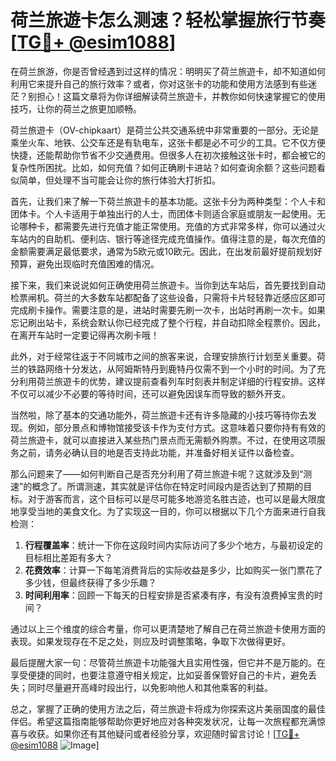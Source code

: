 # 荷兰旅遊卡怎么测速？轻松掌握旅行节奏[[TG💪+ @esim1088](https://t.me/s/esim1088)]

在荷兰旅游，你是否曾经遇到过这样的情况：明明买了荷兰旅遊卡，却不知道如何利用它来提升自己的旅行效率？或者，你对这张卡的功能和使用方法感到有些迷茫？别担心！这篇文章将为你详细解读荷兰旅遊卡，并教你如何快速掌握它的使用技巧，让你的荷兰之旅更加顺畅。

荷兰旅遊卡（OV-chipkaart）是荷兰公共交通系统中非常重要的一部分。无论是乘坐火车、地铁、公交车还是有轨电车，这张卡都是必不可少的工具。它不仅方便快捷，还能帮助你节省不少交通费用。但很多人在初次接触这张卡时，都会被它的复杂性所困扰。比如，如何充值？如何正确刷卡进站？如何查询余额？这些问题看似简单，但处理不当可能会让你的旅行体验大打折扣。

首先，让我们来了解一下荷兰旅遊卡的基本功能。这张卡分为两种类型：个人卡和团体卡。个人卡适用于单独出行的人士，而团体卡则适合家庭或朋友一起使用。无论哪种卡，都需要先进行充值才能正常使用。充值的方式非常多样，你可以通过火车站内的自助机、便利店、银行等途径完成充值操作。值得注意的是，每次充值的金额需要满足最低要求，通常为5欧元或10欧元。因此，在出发前最好提前规划好预算，避免出现临时充值困难的情况。

接下来，我们来说说如何正确使用荷兰旅遊卡。当你到达车站后，首先要找到自动检票闸机。荷兰的大多数车站都配备了这些设备，只需将卡片轻轻靠近感应区即可完成刷卡操作。需要注意的是，进站时需要先刷一次卡，出站时再刷一次卡。如果忘记刷出站卡，系统会默认你已经完成了整个行程，并自动扣除全程票价。因此，在离开车站时一定要记得再次刷卡哦！

此外，对于经常往返于不同城市之间的旅客来说，合理安排旅行计划至关重要。荷兰的铁路网络十分发达，从阿姆斯特丹到鹿特丹仅需不到一个小时的时间。为了充分利用荷兰旅遊卡的优势，建议提前查看列车时刻表并制定详细的行程安排。这样不仅可以减少不必要的等待时间，还可以避免因误车而导致的额外开支。

当然啦，除了基本的交通功能外，荷兰旅遊卡还有许多隐藏的小技巧等待你去发现。例如，部分景点和博物馆接受该卡作为支付方式。这意味着只要你持有有效的荷兰旅遊卡，就可以直接进入某些热门景点而无需额外购票。不过，在使用这项服务之前，请务必确认目的地是否支持此功能，并准备好相关证件以备检查。

那么问题来了——如何判断自己是否充分利用了荷兰旅遊卡呢？这就涉及到“测速”的概念了。所谓测速，其实就是评估你在特定时间段内是否达到了预期的目标。对于游客而言，这个目标可以是尽可能多地游览名胜古迹，也可以是最大限度地享受当地的美食文化。为了实现这一目的，你可以根据以下几个方面来进行自我检测：

1. **行程覆盖率**：统计一下你在这段时间内实际访问了多少个地方，与最初设定的目标相比差距有多大？
2. **花费效率**：计算一下每笔消费背后的实际收益是多少，比如购买一张门票花了多少钱，但最终获得了多少乐趣？
3. **时间利用率**：回顾一下每天的日程安排是否紧凑有序，有没有浪费掉宝贵的时间？

通过以上三个维度的综合考量，你可以更清楚地了解自己在荷兰旅遊卡使用方面的表现。如果发现存在不足之处，则应及时调整策略，争取下次做得更好。

最后提醒大家一句：尽管荷兰旅遊卡功能强大且实用性强，但它并不是万能的。在享受便捷的同时，也要注意遵守相关规定，比如妥善保管好自己的卡片，避免丢失；同时尽量避开高峰时段出行，以免影响他人和其他乘客的利益。

总之，掌握了正确的使用方法之后，荷兰旅遊卡将成为你探索这片美丽国度的最佳伴侣。希望这篇指南能够帮助你更好地应对各种突发状况，让每一次旅程都充满惊喜与收获。如果你还有其他疑问或者经验分享，欢迎随时留言讨论！[[TG💪+ @esim1088](https://t.me/s/esim1088) ![Image](https://i.postimg.cc/4NQfJmqS/Snipaste-2025-05-13-00-14-12.png)]